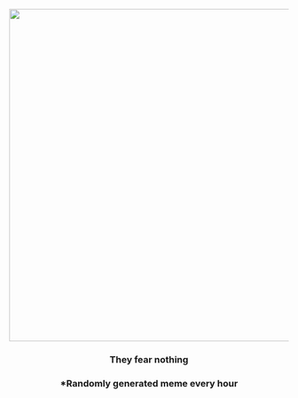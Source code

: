 <p align="center">
        <img src="https://i.redd.it/zyse6qp2dv991.jpg" width="600" height="600">
        </p>
        <h3 align="center">They fear nothing</h3>
        <h3 align="center">*Randomly generated meme every hour</h3>
    